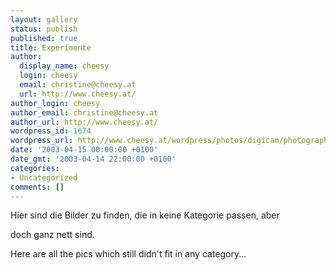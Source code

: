 ```yaml
---
layout: gallery
status: publish
published: true
title: Experimente
author:
  display_name: cheesy
  login: cheesy
  email: christine@cheesy.at
  url: http://www.cheesy.at/
author_login: cheesy
author_email: christine@cheesy.at
author_url: http://www.cheesy.at/
wordpress_id: 1674
wordpress_url: http://www.cheesy.at/wordpress/photos/digicam/photographie/experimente/
date: '2003-04-15 00:00:00 +0100'
date_gmt: '2003-04-14 22:00:00 +0100'
categories:
- Uncategorized
comments: []
---
```

<!--:de-->Hier sind die Bilder zu finden, die in keine Kategorie passen, aber
doch ganz nett sind.
<!--:--><!--:en-->Here are all the pics which still didn't fit in any category...
<!--:-->
